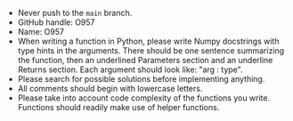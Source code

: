 - Never push to the `main` branch.
- GitHub handle: O957
- Name: O957
- When writing a function in Python, please write Numpy docstrings with type hints in the arguments. There should be one sentence summarizing the function, then an underlined Parameters section and an underline Returns section. Each argument should look like: "arg : type".
- Please search for possible solutions before implementing anything.
- All comments should begin with lowercase letters.
- Please take into account code complexity of the functions you write. Functions should readily make use of helper functions.
